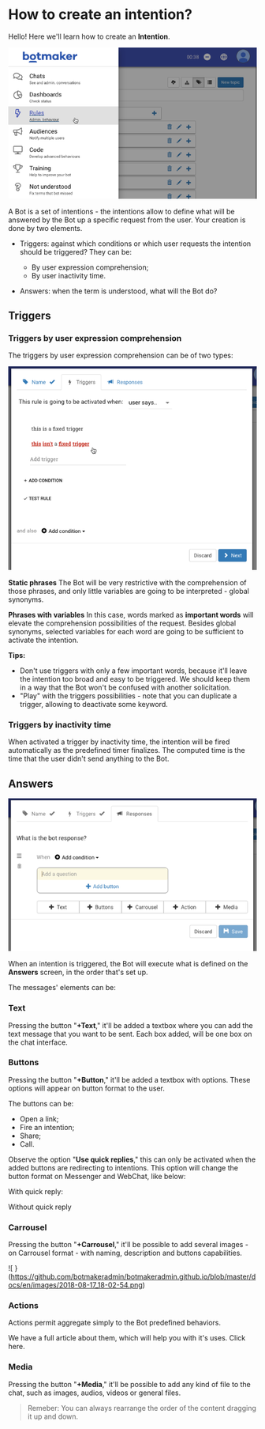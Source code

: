 # How to create an intention?

Hello! Here we'll learn how to create an **Intention**.

![ ](https://github.com/botmakeradmin/botmakeradmin.github.io/blob/master/docs/en/images/2018-08-17_17-56-48.png)

A Bot is a set of intentions - the intentions allow to define what will be answered by the Bot up a specific request from the user. Your creation is done by two elements.

- Triggers: against which conditions or which user requests the intention should be triggered? They can be:
    - By user expression comprehension;
    - By user inactivity time.

- Answers: when the term is understood, what will the Bot do?

## Triggers

### Triggers by user expression comprehension

The triggers by user expression comprehension can be of two types:

![ ](https://github.com/botmakeradmin/botmakeradmin.github.io/blob/master/docs/en/images/2018-08-17_17-59-45.png)

**Static phrases**
The Bot will be very restrictive with the comprehension of those phrases, and only little variables are going to be interpreted - global synonyms.

**Phrases with variables**
In this case, words marked as **important words** will elevate the comprehension possibilities of the request. Besides global synonyms, selected variables for each word are going to be sufficient to activate the intention.

**Tips:**
- Don't use triggers with only a few important words, because it'll leave the intention too broad and easy to be triggered. We should keep them in a way that the Bot won't be confused with another solicitation.
- "Play" with the triggers possibilities - note that you can duplicate a trigger, allowing to deactivate some keyword.

### Triggers by inactivity time
When activated a trigger by inactivity time, the intention will be fired automatically as the predefined timer finalizes. The computed time is the time that the user didn't send anything to the Bot.

## Answers

![ ](https://github.com/botmakeradmin/botmakeradmin.github.io/blob/master/docs/en/images/2018-08-17_18-00-15.png)

When an intention is triggered, the Bot will execute what is defined on the **Answers** screen, in the order that's set up. 

The messages' elements can be:

### Text
Pressing the button "**+Text**," it'll be added a textbox where you can add the text message that you want to be sent. Each box added, will be one box on the chat interface.

### Buttons
Pressing the button "**+Button**," it'll be added a textbox with options. These options will appear on button format to the user.

The buttons can be:
- Open a link;
- Fire an intention;
- Share;
- Call.

Observe the option "**Use quick replies**," this can only be activated when the added buttons are redirecting to intentions. This option will change the button format on Messenger and WebChat, like below:

With quick reply:

Without quick reply

### Carrousel
Pressing the button "**+Carrousel**," it'll be possible to add several images - on Carrousel format - with naming, description and buttons capabilities.

![ }(https://github.com/botmakeradmin/botmakeradmin.github.io/blob/master/docs/en/images/2018-08-17_18-02-54.png)

### Actions
Actions permit aggregate simply to the Bot predefined behaviors.

We have a full article about them, which will help you with it's uses. Click here.

### Media
Pressing the button "**+Media**," it'll be possible to add any kind of file to the chat, such as images, audios, videos or general files.

>Remeber: You can always rearrange the order of the content dragging it up and down.






